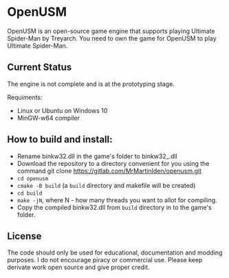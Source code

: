 OpenUSM
======

OpenUSM is an open-source game engine that supports playing Ultimate Spider-Man by Treyarch. You need to own the game for OpenUSM to play Ultimate Spider-Man.

Current Status
--------------

The engine is not complete and is at the prototyping stage.

Requiments:
* Linux or Ubuntu on Windows 10
* MinGW-w64 compiler


How to build and install:
------------------------

* Rename binkw32.dll in the game's folder to binkw32_.dll
* Download the repository to a directory convenient for you using the command git clone https://gitlab.com/MrMartinIden/openusm.git 
* `cd openusm`
* `cmake -B build` (a `build` directory and makefile will be created)
* `cd build`
* `make -jN`, where N - how many threads you want to allot for compiling.
* Copy the compiled binkw32.dll from `build` directory in to the game's folder.


License
------------

The code should only be used for educational, documentation and modding purposes.
I do not encourage piracy or commercial use.
Please keep derivate work open source and give proper credit.

